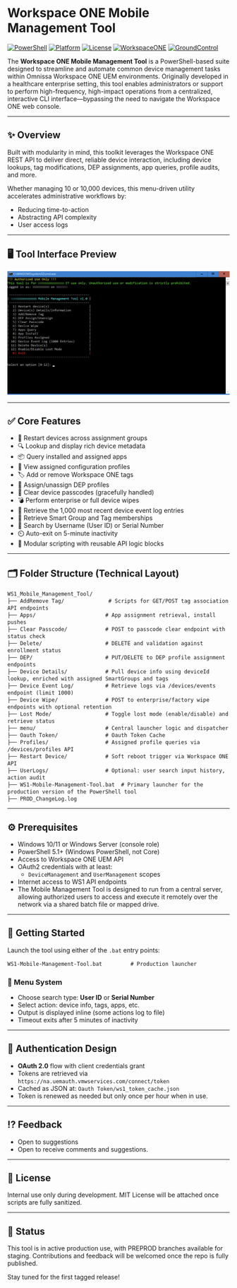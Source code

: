 # Workspace ONE Mobile Management Tool

[![PowerShell](https://img.shields.io/badge/PowerShell-5.1%2B-blue.svg)](https://docs.microsoft.com/powershell/)
[![Platform](https://img.shields.io/badge/Platform-Windows%2010%20%2F%2011-lightgrey)](https://microsoft.com)
[![License](https://img.shields.io/badge/License-MIT-green.svg)](LICENSE)
[![WorkspaceONE](https://img.shields.io/badge/WorkspaceONE-API_Integrated-blueviolet.svg)](https://developer.vmware.com/apis/ws1/)
[![GroundControl](https://img.shields.io/badge/GroundControl-Compatible-yellow.svg)](https://www.imprivata.com/groundcontrol)

The **Workspace ONE Mobile Management Tool** is a PowerShell-based suite designed to streamline and automate common device management tasks within Omnissa Workspace ONE UEM environments. Originally developed in a healthcare enterprise setting, this tool enables administrators or support to perform high-frequency, high-impact operations from a centralized, interactive CLI interface—bypassing the need to navigate the Workspace ONE web console.

---

## ✨ Overview
Built with modularity in mind, this toolkit leverages the Workspace ONE REST API to deliver direct, reliable device interaction, including device lookups, tag modifications, DEP assignments, app queries, profile audits, and more.

Whether managing 10 or 10,000 devices, this menu-driven utility accelerates administrative workflows by:
- Reducing time-to-action
- Abstracting API complexity
- User access logs

---

## 🖥️ Tool Interface Preview

![Menu Interface](https://raw.githubusercontent.com/reponomadx/WS1-Mobile-Management-Tool/main/WS1-Mobile-Management-Tool.jpg)

---

## ✅ Core Features

- 🔁 Restart devices across assignment groups
- 🔍 Lookup and display rich device metadata
- 📦 Query installed and assigned apps
- 🧩 View assigned configuration profiles
- 🏷️ Add or remove Workspace ONE tags
- 🚚 Assign/unassign DEP profiles
- 🔐 Clear device passcodes (gracefully handled)
- 💣 Perform enterprise or full device wipes
- 📑 Retrieve the 1,000 most recent device event log entries
- 👥 Retrieve Smart Group and Tag memberships
- 👤 Search by Username (User ID) or Serial Number
- ⏲️ Auto-exit on 5-minute inactivity
- 💬 Modular scripting with reusable API logic blocks

---

## 🗂 Folder Structure (Technical Layout)

```
WS1_Mobile_Management_Tool/
├── AddRemove Tag/              # Scripts for GET/POST tag association API endpoints
├── Apps/                      # App assignment retrieval, install pushes
├── Clear Passcode/            # POST to passcode clear endpoint with status check
├── Delete/                    # DELETE and validation against enrollment status
├── DEP/                       # PUT/DELETE to DEP profile assignment endpoints
├── Device Details/            # Pull device info using deviceId lookup, enriched with assigned SmartGroups and tags
├── Device Event Log/          # Retrieve logs via /devices/events endpoint (limit 1000)
├── Device Wipe/               # POST to enterprise/factory wipe endpoints with optional retention
├── Lost Mode/                 # Toggle lost mode (enable/disable) and retrieve status
├── menu/                      # Central launcher logic and dispatcher
├── Oauth Token/               # Oauth Token Cache
├── Profiles/                  # Assigned profile queries via /devices/profiles API
├── Restart Device/            # Soft reboot trigger via Workspace ONE API
├── UserLogs/                  # Optional: user search input history, action audit
├── WS1-Mobile-Management-Tool.bat	# Primary launcher for the production version of the PowerShell tool
├── PROD_ChangeLog.log
```

---

## ⚙️ Prerequisites
- Windows 10/11 or Windows Server (console role)
- PowerShell 5.1+ (Windows PowerShell, not Core)
- Access to Workspace ONE UEM API
- OAuth2 credentials with at least:
  - `DeviceManagement` and `UserManagement` scopes
- Internet access to WS1 API endpoints
- The Mobile Management Tool is designed to run from a central server, allowing authorized users to access and execute it remotely over the network via a shared batch file or mapped drive.

---

## 🚀 Getting Started

Launch the tool using either of the `.bat` entry points:
```bat
WS1-Mobile-Management-Tool.bat         # Production launcher
```

### 🧠 Menu System
- Choose search type: **User ID** or **Serial Number**
- Select action: device info, tags, apps, etc.
- Output is displayed inline (some actions log to file)
- Timeout exits after 5 minutes of inactivity

---

## 🔐 Authentication Design

- **OAuth 2.0** flow with client credentials grant
- Tokens are retrieved via `https://na.uemauth.vmwservices.com/connect/token`
- Cached as JSON at: `Oauth Token/ws1_token_cache.json`
- Token is renewed as needed but only once per hour when in use. 

---

## ⁉️ Feedback
- Open to suggestions
- Open to receive comments and suggestions. 

---

## 📝 License
Internal use only during development.
MIT License will be attached once scripts are fully sanitized.

---

## 📣 Status
This tool is in active production use, with PREPROD branches available for staging. Contributions and feedback will be welcomed once the repo is fully published.

Stay tuned for the first tagged release!
